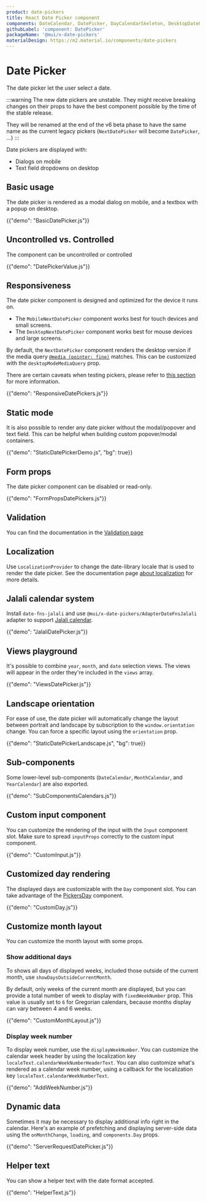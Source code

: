 ```yaml
---
product: date-pickers
title: React Date Picker component
components: DateCalendar, DatePicker, DayCalendarSkeleton, DesktopDatePicker, MobileDatePicker, MonthCalendar, PickersDay, StaticDatePicker, YearCalendar
githubLabel: 'component: DatePicker'
packageName: '@mui/x-date-pickers'
materialDesign: https://m2.material.io/components/date-pickers
---
```


# Date Picker

<p class="description">The date picker let the user select a date.</p>

:::warning
The new date pickers are unstable.
They might receive breaking changes on their props to have the best component possible by the time of the stable release.

They will be renamed at the end of the v6 beta phase to have the same name as the current legacy pickers
(`NextDatePicker` will become `DatePicker`, ...)
:::

Date pickers are displayed with:

- Dialogs on mobile
- Text field dropdowns on desktop

## Basic usage

The date picker is rendered as a modal dialog on mobile, and a textbox with a popup on desktop.

{{"demo": "BasicDatePicker.js"}}

## Uncontrolled vs. Controlled

The component can be uncontrolled or controlled

{{"demo": "DatePickerValue.js"}}

## Responsiveness

The date picker component is designed and optimized for the device it runs on.

- The `MobileNextDatePicker` component works best for touch devices and small screens.
- The `DesktopNextDatePicker` component works best for mouse devices and large screens.

By default, the `NextDatePicker` component renders the desktop version if the media query [`@media (pointer: fine)`](https://developer.mozilla.org/en-US/docs/Web/CSS/@media/pointer) matches.
This can be customized with the `desktopModeMediaQuery` prop.

There are certain caveats when testing pickers, please refer to [this section](/x/react-date-pickers/getting-started/#testing-caveats) for more information.

{{"demo": "ResponsiveDatePickers.js"}}

## Static mode

It is also possible to render any date picker without the modal/popover and text field.
This can be helpful when building custom popover/modal containers.

{{"demo": "StaticDatePickerDemo.js", "bg": true}}

## Form props

The date picker component can be disabled or read-only.

{{"demo": "FormPropsDatePickers.js"}}

## Validation

You can find the documentation in the [Validation page](/x/react-date-pickers/validation/)

## Localization

Use `LocalizationProvider` to change the date-library locale that is used to render the date picker.
See the documentation page [about localization](/x/react-date-pickers/date-picker/#localization) for more details.

## Jalali calendar system

Install `date-fns-jalali` and use `@mui/x-date-pickers/AdapterDateFnsJalali` adapter to support [Jalali calendar](https://en.wikipedia.org/wiki/Jalali_calendar).

{{"demo": "JalaliDatePicker.js"}}

## Views playground

It's possible to combine `year`, `month`, and `date` selection views.
The views will appear in the order they're included in the `views` array.

{{"demo": "ViewsDatePicker.js"}}

## Landscape orientation

For ease of use, the date picker will automatically change the layout between portrait and landscape by subscription to the `window.orientation` change. You can force a specific layout using the `orientation` prop.

{{"demo": "StaticDatePickerLandscape.js", "bg": true}}

## Sub-components

Some lower-level sub-components (`DateCalendar`, `MonthCalendar`, and `YearCalendar`) are also exported.

{{"demo": "SubComponentsCalendars.js"}}

## Custom input component

You can customize the rendering of the input with the `Input` component slot.
Make sure to spread `inputProps` correctly to the custom input component.

{{"demo": "CustomInput.js"}}

## Customized day rendering

The displayed days are customizable with the `Day` component slot.
You can take advantage of the [PickersDay](/x/api/date-pickers/pickers-day/) component.

{{"demo": "CustomDay.js"}}

## Customize month layout

You can customize the month layout with some props.

### Show additional days

To shows all days of displayed weeks, included those outside of the current month, use `showDaysOutsideCurrentMonth`.

By default, only weeks of the current month are displayed, but you can provide a total number of week to display with `fixedWeekNumber` prop.
This value is usually set to `6` for Gregorian calendars, because months display can vary between 4 and 6 weeks.

{{"demo": "CustomMonthLayout.js"}}

### Display week number

To display week number, use the `displayWeekNumber`.
You can customize the calendar week header by using the localization key `localeText.calendarWeekNumberHeaderText`.
You can also customize what's rendered as a calendar week number, using a callback for the localization key `localeText.calendarWeekNumberText`.

{{"demo": "AddWeekNumber.js"}}

## Dynamic data

Sometimes it may be necessary to display additional info right in the calendar. Here's an example of prefetching and displaying server-side data using the `onMonthChange`, `loading`, and `components.Day` props.

{{"demo": "ServerRequestDatePicker.js"}}

## Helper text

You can show a helper text with the date format accepted.

{{"demo": "HelperText.js"}}
